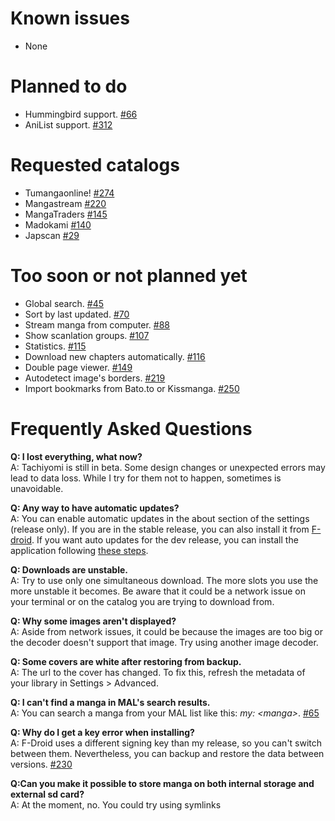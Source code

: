 # Known issues
* None

# Planned to do
* Hummingbird support. [#66](https://github.com/inorichi/tachiyomi/issues/66)
* AniList support. [#312](https://github.com/inorichi/tachiyomi/issues/312)

# Requested catalogs
* Tumangaonline! [#274](https://github.com/inorichi/tachiyomi/issues/274)
* Mangastream [#220](https://github.com/inorichi/tachiyomi/issues/220)
* MangaTraders [#145](https://github.com/inorichi/tachiyomi/issues/145)
* Madokami [#140](https://github.com/inorichi/tachiyomi/issues/140)
* Japscan [#29](https://github.com/inorichi/tachiyomi/issues/29)

# Too soon or not planned yet

* Global search. [#45](https://github.com/inorichi/tachiyomi/issues/45)
* Sort by last updated. [#70](https://github.com/inorichi/tachiyomi/issues/70)
* Stream manga from computer. [#88](https://github.com/inorichi/tachiyomi/issues/88)
* Show scanlation groups. [#107](https://github.com/inorichi/tachoyomi/issues/107)
* Statistics. [#115](https://github.com/inorichi/tachiyomi/issues/115)
* Download new chapters automatically. [#116](https://github.com/inorichi/tachiyomi/issues/116)
* Double page viewer. [#149](https://github.com/inorichi/tachiyomi/issues/149)
* Autodetect image's borders. [#219](https://github.com/inorichi/tachiyomi/issues/219)
* Import bookmarks from Bato.to or Kissmanga. [#250](https://github.com/inorichi/tachiyomi/issues/250)

# Frequently Asked Questions
**Q: I lost everything, what now?**  
A: Tachiyomi is still in beta. Some design changes or unexpected errors may lead to data loss. While I try for them not to happen, sometimes is unavoidable.

**Q: Any way to have automatic updates?**  
A: You can enable automatic updates in the about section of the settings (release only). If you are in the stable release, you can also install it from [F-droid](https://f-droid.org/repository/browse/?fdid=eu.kanade.tachiyomi). If you want auto updates for the dev release, you can install the application following [these steps](https://github.com/inorichi/tachiyomi/wiki/FDroid-for-debug-versions).

**Q: Downloads are unstable.**  
A: Try to use only one simultaneous download. The more slots you use the more unstable it becomes. Be aware that it could be a network issue on your terminal or on the catalog you are trying to download from.

**Q: Why some images aren't displayed?**  
A: Aside from network issues, it could be because the images are too big or the decoder doesn't support that image. Try using another image decoder.

**Q: Some covers are white after restoring from backup.**   
A: The url to the cover has changed. To fix this, refresh the metadata of your library in Settings > Advanced.

**Q: I can't find a manga in MAL's search results.**  
A: You can search a manga from your MAL list like this: _my: \<manga\>_. [#65](https://github.com/inorichi/tachiyomi/issues/65)

**Q: Why do I get a key error when installing?**  
A: F-Droid uses a different signing key than my release, so you can't switch between them. Nevertheless, you can backup and restore the data between versions. [#230](https://github.com/inorichi/tachiyomi/issues/230)

**Q:Can you make it possible to store manga on both internal storage and external sd card?** 
<br>A: At the moment, no. You could try using symlinks